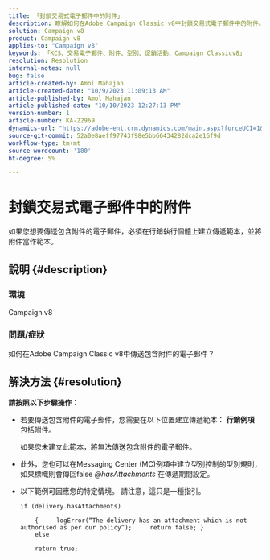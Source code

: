 ```yaml
---
title: 「封鎖交易式電子郵件中的附件」
description: 瞭解如何在Adobe Campaign Classic v8中封鎖交易式電子郵件中的附件。 在行銷執行個體上建立傳遞範本。
solution: Campaign v8
product: Campaign v8
applies-to: "Campaign v8"
keywords: 「KCS、交易電子郵件、附件、型別、促銷活動、Campaign Classicv8」
resolution: Resolution
internal-notes: null
bug: false
article-created-by: Amol Mahajan
article-created-date: "10/9/2023 11:09:13 AM"
article-published-by: Amol Mahajan
article-published-date: "10/10/2023 12:27:13 PM"
version-number: 1
article-number: KA-22969
dynamics-url: "https://adobe-ent.crm.dynamics.com/main.aspx?forceUCI=1&pagetype=entityrecord&etn=knowledgearticle&id=e0cb2043-9466-ee11-9ae7-6045bd0061cb"
source-git-commit: 52a0e8aeff97743f98e5bb66434282dca2e16f9d
workflow-type: tm+mt
source-wordcount: '180'
ht-degree: 5%

---
```


# 封鎖交易式電子郵件中的附件


如果您想要傳送包含附件的電子郵件，必須在行銷執行個體上建立傳遞範本，並將附件當作範本。

## 說明 {#description}


### <b>環境</b>

Campaign v8



### <b>問題/症狀</b>

如何在Adobe Campaign Classic v8中傳送包含附件的電子郵件？


## 解決方法 {#resolution}

<b>請按照以下步驟操作：</b>
- 若要傳送包含附件的電子郵件，您需要在以下位置建立傳遞範本： <b>行銷例項</b> 包括附件。

  如果您未建立此範本，將無法傳送包含附件的電子郵件。



- 此外，您也可以在Messaging Center (MC)例項中建立型別控制的型別規則，如果標幟則會傳回false *@hasAttachments* 在傳遞期間設定。
- 以下範例可因應您的特定情境。 請注意，這只是一種指引。




  ```
  if (delivery.hasAttachments)
  
      {     logError(“The delivery has an attachment which is not authorised as per our policy”);     return false; }
      else
  
      return true;
  ```

